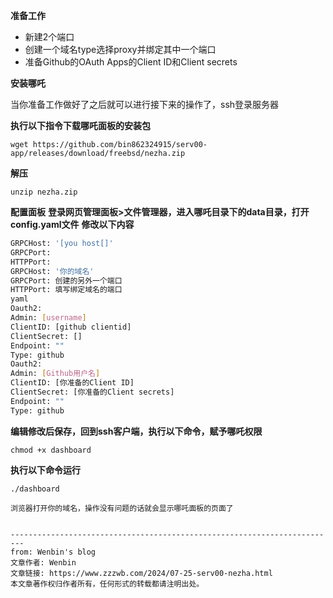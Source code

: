 **准备工作**
- 新建2个端口
- 创建一个域名type选择proxy并绑定其中一个端口
- 准备Github的OAuth Apps的Client ID和Client secrets
  
**安装哪吒**
  
当你准备工作做好了之后就可以进行接下来的操作了，ssh登录服务器

**执行以下指令下载哪吒面板的安装包**
```
wget https://github.com/bin862324915/serv00-app/releases/download/freebsd/nezha.zip
```
**解压**
```
unzip nezha.zip
```

**配置面板**
**登录网页管理面板>文件管理器，进入哪吒目录下的data目录，打开config.yaml文件**
**修改以下内容**
   ```sh
  GRPCHost: '[you host[]'
  GRPCPort: 
  HTTPPort: 
  GRPCHost: '你的域名'
  GRPCPort: 创建的另外一个端口
  HTTPPort: 填写绑定域名的端口
  yaml
  Oauth2:
  Admin: [username]
  ClientID: [github clientid]
  ClientSecret: []
  Endpoint: ""
  Type: github
  Oauth2:
  Admin: [Github用户名]
  ClientID: [你准备的Client ID]
  ClientSecret: [你准备的Client secrets]
  Endpoint: ""
  Type: github

 ```
  
**编辑修改后保存，回到ssh客户端，执行以下命令，赋予哪吒权限**

```
chmod +x dashboard
```

**执行以下命令运行**
```
./dashboard

浏览器打开你的域名，操作没有问题的话就会显示哪吒面板的页面了


-------------------------------------------------------------------------
from: Wenbin's blog
文章作者: Wenbin
文章链接: https://www.zzzwb.com/2024/07-25-serv00-nezha.html
本文章著作权归作者所有，任何形式的转载都请注明出处。
